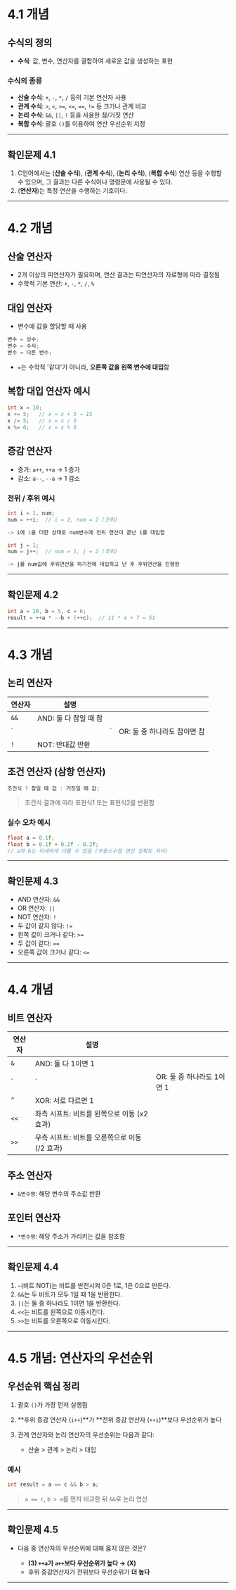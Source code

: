 # 4.1 개념

## 수식의 정의

* **수식**: 값, 변수, 연산자를 결합하여 새로운 값을 생성하는 표현

### 수식의 종류

* **산술 수식**: `+`, `-`, `*`, `/` 등의 기본 연산자 사용
* **관계 수식**: `>`, `<`, `>=`, `<=`, `==`, `!=` 등 크기나 관계 비교
* **논리 수식**: `&&`, `||`, `!` 등을 사용한 참/거짓 연산
* **복합 수식**: 괄호 `()`를 이용하여 연산 우선순위 지정

---

## 확인문제 4.1

1. C언어에서는 (**산술 수식**), (**관계 수식**), (**논리 수식**), (**복합 수식**) 연산 등을 수행할 수 있으며, 그 결과는 다른 수식이나 명령문에 사용될 수 있다.
2. (**연산자**)는 특정 연산을 수행하는 기호이다.

---

# 4.2 개념

## 산술 연산자

* 2개 이상의 피연산자가 필요하며, 연산 결과는 피연산자의 자료형에 따라 결정됨
* 수학적 기본 연산: `+`, `-`, `*`, `/`, `%`

## 대입 연산자

* 변수에 값을 할당할 때 사용

```c
변수 = 상수;
변수 = 수식;
변수 = 다른 변수;
```

* `=`는 수학적 '같다'가 아니라, **오른쪽 값을 왼쪽 변수에 대입**함

## 복합 대입 연산자 예시

```c
int x = 10;
x += 5;   // x = x + 5 → 15
x /= 5;   // x = x / 5
x %= 6;   // x = x % 6
```

## 증감 연산자

* 증가: `a++`, `++a` → 1 증가
* 감소: `a--`, `--a` → 1 감소

### 전위 / 후위 예시

```c
int i = 1, num;
num = ++i;  // i = 2, num = 2 (전위)

-> i에 1을 더한 상태로 num변수에 전위 연산이 끝난 i를 대입함

int j = 1;
num = j++;  // num = 1, j = 2 (후위)

-> j를 num값에 후위연산을 하기전에 대입하고 난 후 후위연산을 진행함
```

---

## 확인문제 4.2

```c
int a = 10, b = 5, c = 6;
result = ++a * --b + (++c);  // 11 * 4 + 7 = 51
```

---

# 4.3 개념

## 논리 연산자

| 연산자  | 설명              |    |                    |
| ---- | --------------- | -- | ------------------ |
| `&&` | AND: 둘 다 참일 때 참 |    |                    |
| `||`   | OR: 둘 중 하나라도 참이면 참 |   |                        |
| `!`  | NOT: 반대값 반환     |    |                    |

## 조건 연산자 (삼항 연산자)

```c
조건식 ? 참일 때 값 : 거짓일 때 값;
```

> 조건식 결과에 따라 표현식1 또는 표현식2를 반환함

### 실수 오차 예시

```c
float a = 0.1f;
float b = 0.1f + 0.2f - 0.2f;
// a와 b는 미세하게 다를 수 있음 (부동소수점 연산 정확도 차이)
```

---

## 확인문제 4.3

* AND 연산자: `&&`
* OR 연산자: `||`
* NOT 연산자: `!`
* 두 값이 같지 않다: `!=`
* 왼쪽 값이 크거나 같다: `>=`
* 두 값이 같다: `==`
* 오른쪽 값이 크거나 같다: `<=`

---

# 4.4 개념

## 비트 연산자

| 연산자  | 설명                           |                    |
| ---- | ---------------------------- | ------------------ |
| `&`  | AND: 둘 다 1이면 1               |                    |
| \`   | \`                           | OR: 둘 중 하나라도 1이면 1 |
| `^`  | XOR: 서로 다르면 1                |                    |
| `<<` | 좌측 시프트: 비트를 왼쪽으로 이동 (x2 효과)  |                    |
| `>>` | 우측 시프트: 비트를 오른쪽으로 이동 (/2 효과) |                    |

## 주소 연산자

* `&변수명`: 해당 변수의 주소값 반환

## 포인터 연산자

* `*변수명`: 해당 주소가 가리키는 값을 참조함

---

## 확인문제 4.4

1. `~`(비트 NOT)는 비트를 반전시켜 0은 1로, 1은 0으로 만든다.
2. `&&`는 두 비트가 모두 1일 때 1을 반환한다.
3. `||`는 둘 중 하나라도 1이면 1을 반환한다.
4. `<<`는 비트를 왼쪽으로 이동시킨다.
5. `>>`는 비트를 오른쪽으로 이동시킨다.

---

# 4.5 개념: 연산자의 우선순위

## 우선순위 핵심 정리

1. 괄호 `()`가 가장 먼저 실행됨
2. \*\*후위 증감 연산자 (`i++`)\*\*가 \*\*전위 증감 연산자 (`++i`)\*\*보다 우선순위가 높다
3. 관계 연산자와 논리 연산자의 우선순위는 다음과 같다:

   * 산술 > 관계 > 논리 > 대입

### 예시

```c
int result = a == c && b > a;
```

> `a == c`, `b > a`를 먼저 비교한 뒤 `&&`로 논리 연산

---

## 확인문제 4.5

* 다음 중 연산자의 우선순위에 대해 옳지 않은 것은?

  * **(3) `++a`가 `a++`보다 우선순위가 높다 → (X)**
  * 후위 증감연산자가 전위보다 우선순위가 **더 높다**

---
